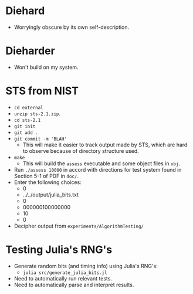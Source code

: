 # Diehard
* Worryingly obscure by its own self-description.

# Dieharder
* Won't build on my system.

# STS from NIST
* `cd external`
* `unzip sts-2.1.zip`.
* `cd sts-2.1`
* `git init`
* `git add .`
* `git commit -m 'BLAH'`
  * This will make it easier to track output made by STS, which are hard to observe because of directory structure used.
* `make`
  * This will build the `assess` executable and some object files in `obj`.
* Run `./assess 10000` in accord with directions for test system found in Section 5-1 of PDF in `doc/`.
* Enter the following choices:
  * 0
  * ../../output/julia_bits.txt
  * 0
  * 000000100000000
  * 10
  * 0
* Decipher output from `experiments/AlgorithmTesting/`

# Testing Julia's RNG's
* Generate random bits (and timing info) using Julia's RNG's:
  * `julia src/generate_julia_bits.jl`
* Need to automatically run relevant tests.
* Need to automatically parse and interpret results.
